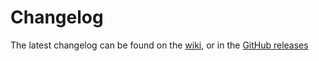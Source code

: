 # Changelog

The latest changelog can be found on the [wiki](https://fabulously-optimized.gitbook.io/vanilla-installer/changelogs/), or in the [GitHub releases](https://github.com/Fabulously-Optimized/vanilla-installer/releases/latest)
